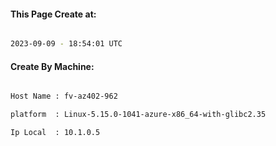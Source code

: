 
   
#### This Page Create at:

```bash

2023-09-09 - 18:54:01 UTC

```

#### Create By Machine:

```bash

Host Name : fv-az402-962

platform  : Linux-5.15.0-1041-azure-x86_64-with-glibc2.35

Ip Local  : 10.1.0.5

```

